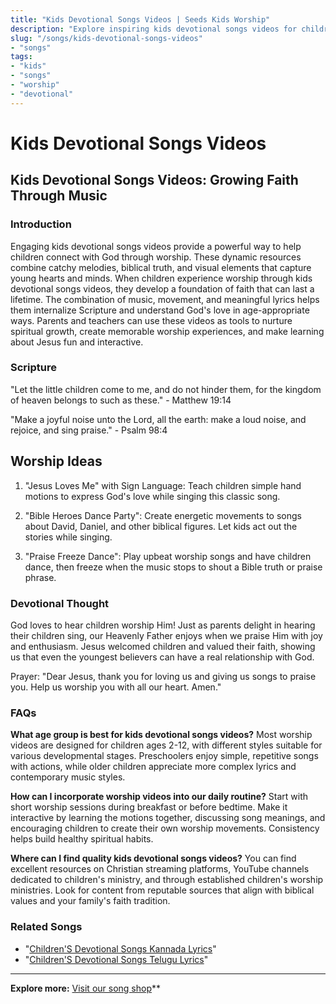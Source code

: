 ```yaml
---
title: "Kids Devotional Songs Videos | Seeds Kids Worship"
description: "Explore inspiring kids devotional songs videos for children's worship and faith development. Biblical music resources for families and ministry."
slug: "/songs/kids-devotional-songs-videos"
- "songs"
tags:
- "kids"
- "songs"
- "worship"
- "devotional"
---
```


# Kids Devotional Songs Videos

## Kids Devotional Songs Videos: Growing Faith Through Music

### Introduction
Engaging kids devotional songs videos provide a powerful way to help children connect with God through worship. These dynamic resources combine catchy melodies, biblical truth, and visual elements that capture young hearts and minds. When children experience worship through kids devotional songs videos, they develop a foundation of faith that can last a lifetime. The combination of music, movement, and meaningful lyrics helps them internalize Scripture and understand God's love in age-appropriate ways. Parents and teachers can use these videos as tools to nurture spiritual growth, create memorable worship experiences, and make learning about Jesus fun and interactive.

### Scripture
"Let the little children come to me, and do not hinder them, for the kingdom of heaven belongs to such as these." - Matthew 19:14

"Make a joyful noise unto the Lord, all the earth: make a loud noise, and rejoice, and sing praise." - Psalm 98:4

## Worship Ideas
1. "Jesus Loves Me" with Sign Language: Teach children simple hand motions to express God's love while singing this classic song.

2. "Bible Heroes Dance Party": Create energetic movements to songs about David, Daniel, and other biblical figures. Let kids act out the stories while singing.

3. "Praise Freeze Dance": Play upbeat worship songs and have children dance, then freeze when the music stops to shout a Bible truth or praise phrase.

### Devotional Thought
God loves to hear children worship Him! Just as parents delight in hearing their children sing, our Heavenly Father enjoys when we praise Him with joy and enthusiasm. Jesus welcomed children and valued their faith, showing us that even the youngest believers can have a real relationship with God.

Prayer: "Dear Jesus, thank you for loving us and giving us songs to praise you. Help us worship you with all our heart. Amen."

### FAQs

**What age group is best for kids devotional songs videos?**
Most worship videos are designed for children ages 2-12, with different styles suitable for various developmental stages. Preschoolers enjoy simple, repetitive songs with actions, while older children appreciate more complex lyrics and contemporary music styles.

**How can I incorporate worship videos into our daily routine?**
Start with short worship sessions during breakfast or before bedtime. Make it interactive by learning the motions together, discussing song meanings, and encouraging children to create their own worship movements. Consistency helps build healthy spiritual habits.

**Where can I find quality kids devotional songs videos?**
You can find excellent resources on Christian streaming platforms, YouTube channels dedicated to children's ministry, and through established children's worship ministries. Look for content from reputable sources that align with biblical values and your family's faith tradition.

### Related Songs

- "[Children'S Devotional Songs Kannada Lyrics](/songs/children-s-devotional-songs-kannada-lyrics/)"
- "[Children'S Devotional Songs Telugu Lyrics](/songs/children-s-devotional-songs-telugu-lyrics/)"

---

**Explore more:** [Visit our song shop](https://seedskidsworship.com/shop)**

<!-- Schema Markup -->
<script type="application/ld+json">
{
  "@context": "https://schema.org",
  "@type": "MusicRecording",
  "name": "Kids Devotional Songs Videos",
  "byArtist": {
    "@type": "MusicGroup",
    "name": "Seeds Kids Worship"
  },
  "isFamilyFriendly": true,
  "url": "https://seedskidsworship.com/songs/kids-devotional-songs-videos/"
}
</script>